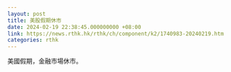 ```yaml
---
layout: post
title: 美股假期休市
date: 2024-02-19 22:38:45.000000000 +08:00
link: https://news.rthk.hk/rthk/ch/component/k2/1740983-20240219.htm
categories: rthk
---
```


美國假期，金融市場休市。
